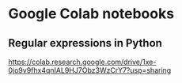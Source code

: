 # Google Colab notebooks

## Regular expressions in Python
https://colab.research.google.com/drive/1xe-0jo9v9fhx4qnIAL9HJ7Obz3WzCrY7?usp=sharing
